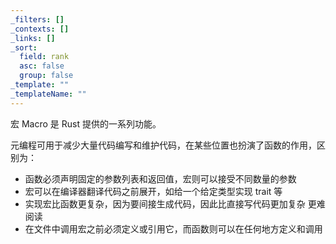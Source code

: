 ```yaml
---
_filters: []
_contexts: []
_links: []
_sort:
  field: rank
  asc: false
  group: false
_template: ""
_templateName: ""
---
```

宏 Macro 是 Rust 提供的一系列功能。

元编程可用于减少大量代码编写和维护代码，在某些位置也扮演了函数的作用，区别为：
- 函数必须声明固定的参数列表和返回值，宏则可以接受不同数量的参数
- 宏可以在编译器翻译代码之前展开，如给一个给定类型实现 trait 等
- 实现宏比函数更复杂，因为要间接生成代码，因此比直接写代码更加复杂 更难阅读
- 在文件中调用宏之前必须定义或引用它，而函数则可以在任何地方定义和调用